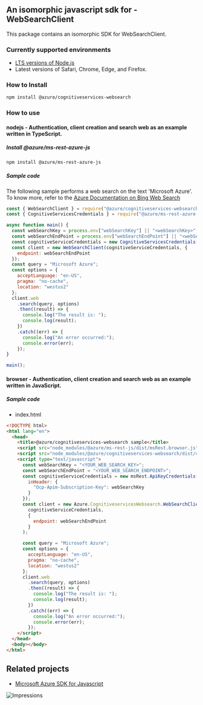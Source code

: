 ## An isomorphic javascript sdk for - WebSearchClient

This package contains an isomorphic SDK for WebSearchClient.

### Currently supported environments

- [LTS versions of Node.js](https://nodejs.org/about/releases/)
- Latest versions of Safari, Chrome, Edge, and Firefox.

### How to Install

```bash
npm install @azure/cognitiveservices-websearch
```

### How to use

#### nodejs - Authentication, client creation and search web as an example written in TypeScript.

##### Install @azure/ms-rest-azure-js

```bash
npm install @azure/ms-rest-azure-js
```

##### Sample code

The following sample performs a web search on the text 'Microsoft Azure'. To know more, refer to the [Azure Documentation on Bing Web Search](https://docs.microsoft.com/azure/cognitive-services/bing-web-search/)

```javascript
const { WebSearchClient } = require("@azure/cognitiveservices-websearch");
const { CognitiveServicesCredentials } = require("@azure/ms-rest-azure-js");

async function main() {
  const webSearchKey = process.env["webSearchKey"] || "<webSearchKey>";
  const webSearchEndPoint = process.env["webSearchEndPoint"] || "<webSearchEndPoint>";
  const cognitiveServiceCredentials = new CognitiveServicesCredentials(webSearchKey);
  const client = new WebSearchClient(cognitiveServiceCredentials, {
    endpoint: webSearchEndPoint
  });
  const query = "Microsoft Azure";
  const options = {
    acceptLanguage: "en-US",
    pragma: "no-cache",
    location: "westus2"
  };
  client.web
    .search(query, options)
    .then((result) => {
      console.log("The result is: ");
      console.log(result);
    })
    .catch((err) => {
      console.log("An error occurred:");
      console.error(err);
    });
}

main();
```

#### browser - Authentication, client creation and search web as an example written in JavaScript.

##### Sample code

- index.html

```html
<!DOCTYPE html>
<html lang="en">
  <head>
    <title>@azure/cognitiveservices-websearch sample</title>
    <script src="node_modules/@azure/ms-rest-js/dist/msRest.browser.js"></script>
    <script src="node_modules/@azure/cognitiveservices-websearch/dist/cognitiveservices-websearch.js"></script>
    <script type="text/javascript">
      const webSearchKey = "<YOUR_WEB_SEARCH_KEY>";
      const webSearchEndPoint = "<YOUR_WEB_SEARCH_ENDPOINT>";
      const cognitiveServiceCredentials = new msRest.ApiKeyCredentials({
        inHeader: {
          "Ocp-Apim-Subscription-Key": webSearchKey
        }
      });
      const client = new Azure.CognitiveservicesWebsearch.WebSearchClient(
        cognitiveServiceCredentials,
        {
          endpoint: webSearchEndPoint
        }
      );

      const query = "Microsoft Azure";
      const options = {
        acceptLanguage: "en-US",
        pragma: "no-cache",
        location: "westus2"
      };
      client.web
        .search(query, options)
        .then((result) => {
          console.log("The result is: ");
          console.log(result);
        })
        .catch((err) => {
          console.log("An error occurred:");
          console.error(err);
        });
    </script>
  </head>
  <body></body>
</html>
```

## Related projects

- [Microsoft Azure SDK for Javascript](https://github.com/Azure/azure-sdk-for-js)

![Impressions](https://azure-sdk-impressions.azurewebsites.net/api/impressions/azure-sdk-for-js%2Fsdk%2Fcognitiveservices%2Fcognitiveservices-websearch%2FREADME.png)
